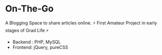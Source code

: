 # On-The-Go
A Blogging Space to share articles online. :zap: First Amateur Project in early stages of Grad Life :zap: 
  - Backend : PHP, MySQL
  - Frontend: jQuery, pureCSS
